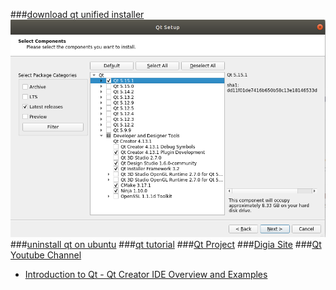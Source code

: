 ###[download qt unified installer](https://www.qt.io/download-qt-installer)  
![Qt-setup](./qt-setup.png)  
###[uninstall qt on ubuntu](https://stackoverflow.com/questions/39625379/how-to-uninstall-qt5)
###[qt tutorial](https://www.youtube.com/results?search_query=qt+tutorial)
###[Qt Project](http://www.qt-project.org)
###[Digia Site](http://qt.digia.com)
###[Qt Youtube Channel](https://www.youtube.com/channel/UCsyT1C1M-QoHQREjsixgayQ)  
- [Introduction to Qt - Qt Creator IDE Overview and Examples](https://www.youtube.com/watch?v=R6zWLfHIYJw&ab_channel=Qt)

